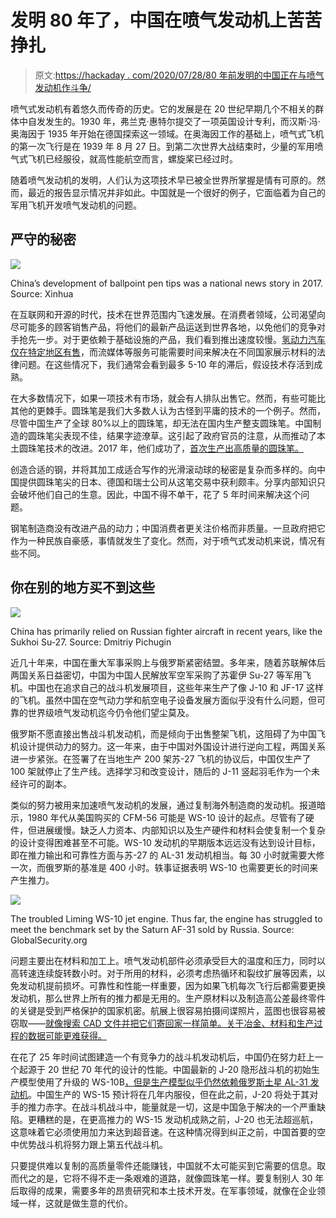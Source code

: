 # 发明 80 年了，中国在喷气发动机上苦苦挣扎

> 原文:[https://hackaday . com/2020/07/28/80 年前发明的中国正在与喷气发动机作斗争/](https://hackaday.com/2020/07/28/80-years-from-invention-china-is-struggling-with-jet-engines/)

喷气式发动机有着悠久而传奇的历史。它的发展是在 20 世纪早期几个不相关的群体中自发发生的。1930 年，弗兰克·惠特尔提交了一项英国设计专利，而汉斯·冯·奥海因于 1935 年开始在德国探索这一领域。在奥海因工作的基础上，喷气式飞机的第一次飞行是在 1939 年 8 月 27 日。到第二次世界大战结束时，少量的军用喷气式飞机已经服役，就高性能航空而言，螺旋桨已经过时。

随着喷气发动机的发明，人们认为这项技术早已被全世界所掌握是情有可原的。然而，最近的报告显示情况并非如此。中国就是一个很好的例子，它面临着为自己的军用飞机开发喷气发动机的问题。

## 严守的秘密

![](../Images/a43e0c4ff031e054559d22e48b9558b4.png)

China’s development of ballpoint pen tips was a national news story in 2017\. Source: Xinhua

在互联网和开源的时代，技术在世界范围内飞速发展。在消费者领域，公司渴望向尽可能多的顾客销售产品，将他们的最新产品运送到世界各地，以免他们的竞争对手抢先一步。对于更依赖于基础设施的产品，我们看到推出速度较慢。[氢动力汽车仅在特定地区有售](https://hackaday.com/2019/09/04/are-hydrogen-cars-still-happening/)，而流媒体等服务可能需要时间来解决在不同国家展示材料的法律问题。在这些情况下，我们通常会看到最多 5-10 年的滞后，假设技术存活到成熟。

在大多数情况下，如果一项技术有市场，就会有人排队出售它。然而，有些可能比其他的更棘手。圆珠笔是我们大多数人认为古怪到平庸的技术的一个例子。然而，尽管中国生产了全球 80%以上的圆珠笔，却无法在国内生产整支圆珠笔。中国制造的圆珠笔尖表现不佳，结果字迹潦草。这引起了政府官员的注意，从而推动了本土圆珠笔技术的改进。2017 年，他们成功了，[首次生产出高质量的圆珠笔。](https://www.washingtonpost.com/news/worldviews/wp/2017/01/18/finally-china-manufactures-a-ballpoint-pen-all-by-itself/)

创造合适的钢，并将其加工成适合写作的光滑滚动球的秘密是复杂而多样的。向中国提供圆珠笔尖的日本、德国和瑞士公司从这笔交易中获利颇丰。分享内部知识只会破坏他们自己的生意。因此，中国不得不单干，花了 5 年时间来解决这个问题。

钢笔制造商没有改进产品的动力；中国消费者更关注价格而非质量。一旦政府把它作为一种民族自豪感，事情就发生了变化。然而，对于喷气式发动机来说，情况有些不同。

## 你在别的地方买不到这些

![](../Images/8106d8ff4ef9a563ef876e0bbc4a7cb2.png)

China has primarily relied on Russian fighter aircraft in recent years, like the Sukhoi Su-27\. Source: Dmitriy Pichugin

近几十年来，中国在重大军事采购上与俄罗斯紧密结盟。多年来，随着苏联解体后两国关系日益密切，中国为中国人民解放军空军采购了苏霍伊 Su-27 等军用飞机。中国也在追求自己的战斗机发展项目，这些年来生产了像 J-10 和 JF-17 这样的飞机。虽然中国在空气动力学和航空电子设备发展方面似乎没有什么问题，但可靠的世界级喷气发动机迄今仍令他们望尘莫及。

俄罗斯不愿直接出售战斗机发动机，而是倾向于出售整架飞机，这阻碍了为中国飞机设计提供动力的努力。这一年来，由于中国对外国设计进行逆向工程，两国关系进一步紧张。在签署了在当地生产 200 架苏-27 飞机的协议后，中国仅生产了 100 架就停止了生产线。选择学习和改变设计，随后的 J-11 竖起羽毛作为一个未经许可的副本。

类似的努力被用来加速喷气发动机的发展，通过复制海外制造商的发动机。报道暗示，1980 年代从美国购买的 CFM-56 可能是 WS-10 设计的起点。尽管有了硬件，但进展缓慢。缺乏人力资本、内部知识以及生产硬件和材料会使复制一个复杂的设计变得困难甚至不可能。WS-10 发动机的早期版本远远没有达到设计目标，即在推力输出和可靠性方面与苏-27 的 AL-31 发动机相当。每 30 小时就需要大修一次，而俄罗斯的基准是 400 小时。轶事证据表明 WS-10 也需要更长的时间来产生推力。

![](../Images/67427f157c619765019845cca36b71be.png)

The troubled Liming WS-10 jet engine. Thus far, the engine has struggled to meet the benchmark set by the Saturn AF-31 sold by Russia. Source: GlobalSecurity.org

问题主要出在材料和加工上。喷气发动机部件必须承受巨大的温度和压力，同时以高转速连续旋转数小时。对于所用的材料，必须考虑热循环和裂纹扩展等因素，以免发动机提前损坏。可靠性和性能一样重要，因为如果飞机每次飞行后都需要更换发动机，那么世界上所有的推力都是无用的。生产原材料以及制造高公差最终零件的关键是受到严格保护的国家机密。航展上很容易拍摄间谍照片，蓝图也很容易被窃取——[就像搜索 CAD 文件并把它们寄回家一样简单。关于冶金、材料和生产过程的数据可能更难获得。](https://www.zdnet.com/article/report-espionage-malware-sends-data-to-china/)

在花了 25 年时间试图建造一个有竞争力的战斗机发动机后，中国仍在努力赶上一个起源于 20 世纪 70 年代的设计的性能。中国最新的 J-20 隐形战斗机的初始生产模型使用了升级的 WS-10B[，但是生产模型似乎仍然依赖俄罗斯土星 AL-31 发动机](https://www.forbes.com/sites/sebastienroblin/2020/07/13/agile-j-20b-stealth-jets-with-thrust-vector-controls-enter-production-according-to-chinese-media/#237138611fbc)。中国生产的 WS-15 预计将在几年内服役，但在此之前，J-20 将处于其对手的推力赤字。在战斗机战斗中，能量就是一切，这是中国急于解决的一个严重缺陷。更糟糕的是，在更高推力的 WS-15 发动机成熟之前，J-20 也无法超巡航，这意味着它必须使用加力来达到超音速。在这种情况得到纠正之前，中国首要的空中优势战斗机将努力跟上第五代战斗机。

只要提供难以复制的高质量零件还能赚钱，中国就不太可能买到它需要的信息。取而代之的是，它将不得不走一条艰难的道路，就像圆珠笔一样。要复制别人 30 年后取得的成果，需要多年的昂贵研究和本土技术开发。在军事领域，就像在企业领域一样，这就是做生意的代价。